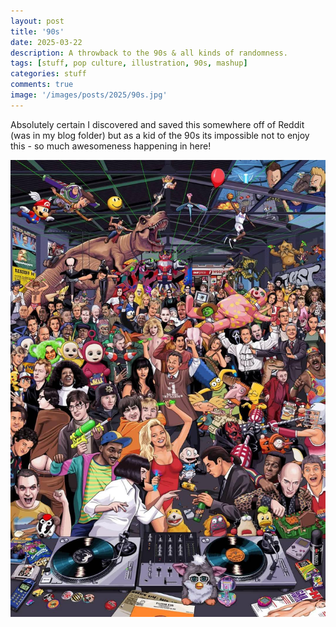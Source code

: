 ```yaml
---
layout: post
title: '90s'
date: 2025-03-22
description: A throwback to the 90s & all kinds of randomness.
tags: [stuff, pop culture, illustration, 90s, mashup]
categories: stuff
comments: true
image: '/images/posts/2025/90s.jpg'
---
```

Absolutely certain I discovered and saved this somewhere off of Reddit (was in my blog folder) but as a kid of the 90s its impossible not to enjoy this - so much awesomeness happening in here!

![](/images/posts/2025/90s.jpg)